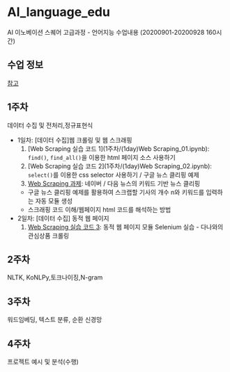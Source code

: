 # AI_language_edu
AI 이노베이션 스퀘어 고급과정 - 언어지능 수업내용 (20200901-20200928 160시간)

## 수업 정보
[참고](https://github.com/digicope/nlp1209/blob/master/README.md)

## 1주차
데이터 수집 및 전처리,정규표현식

- 1일차: [데이터 수집]웹 크롤링 및 웹 스크래핑
  1. [Web Scraping 실습 코드 1](1주차/(1day)Web Scraping_01.ipynb): `find()`, `find_all()`을 이용한 html 페이지 소스 사용하기
  2. [Web Scraping 실습 코드 2](1주차/(1day)Web Scraping_02.ipynb): `select()`를 이용한 css selector 사용하기 / 구글 뉴스 클리핑 예제
  3. [Web Scraping 과제](1주차/(1day)과제1_네이버+다음_키워드_뉴스_클리핑.ipynb): 네이버 / 다음 뉴스의 키워드 기반 뉴스 클리핑
    - 구글 뉴스 클리핑 예제를 활용하여 스크랩할 기사의 개수 n와 키워드를 입력하는 자동 모듈 생성
    - 스크래핑 코드 이해/웹페이지 html 코드를 해석하는 방법
- 2일차: [데이터 수집] 동적 웹 페이지
  1. [Web Scraping 실습 코드 3](): 동적 웹 페이지 모듈 Selenium 실습 - 다나와의 관심상품 크롤링


## 2주차
NLTK, KoNLPy,토크나이징,N-gram

## 3주차
워드임베딩, 텍스트 분류, 순환 신경망

## 4주차
프로젝트 예시 및 분석(수행)
